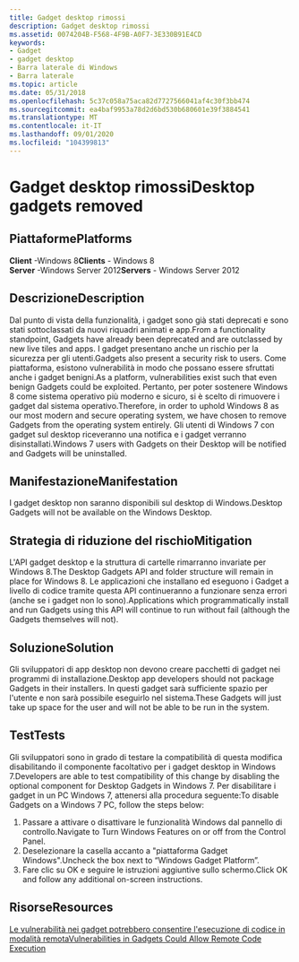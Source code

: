 ```yaml
---
title: Gadget desktop rimossi
description: Gadget desktop rimossi
ms.assetid: 0074204B-F568-4F9B-A0F7-3E330B91E4CD
keywords:
- Gadget
- gadget desktop
- Barra laterale di Windows
- Barra laterale
ms.topic: article
ms.date: 05/31/2018
ms.openlocfilehash: 5c37c058a75aca82d7727566041af4c30f3bb474
ms.sourcegitcommit: ea4baf9953a78d2d6bd530b680601e39f3884541
ms.translationtype: MT
ms.contentlocale: it-IT
ms.lasthandoff: 09/01/2020
ms.locfileid: "104399813"
---
```

# <a name="desktop-gadgets-removed"></a><span data-ttu-id="b749d-107">Gadget desktop rimossi</span><span class="sxs-lookup"><span data-stu-id="b749d-107">Desktop gadgets removed</span></span>

## <a name="platforms"></a><span data-ttu-id="b749d-108">Piattaforme</span><span class="sxs-lookup"><span data-stu-id="b749d-108">Platforms</span></span>

 <span data-ttu-id="b749d-109">**Client** -Windows 8</span><span class="sxs-lookup"><span data-stu-id="b749d-109">**Clients** - Windows 8</span></span>  
<span data-ttu-id="b749d-110">**Server** -Windows Server 2012</span><span class="sxs-lookup"><span data-stu-id="b749d-110">**Servers** - Windows Server 2012</span></span>  



## <a name="description"></a><span data-ttu-id="b749d-111">Descrizione</span><span class="sxs-lookup"><span data-stu-id="b749d-111">Description</span></span>

<span data-ttu-id="b749d-112">Dal punto di vista della funzionalità, i gadget sono già stati deprecati e sono stati sottoclassati da nuovi riquadri animati e app.</span><span class="sxs-lookup"><span data-stu-id="b749d-112">From a functionality standpoint, Gadgets have already been deprecated and are outclassed by new live tiles and apps.</span></span> <span data-ttu-id="b749d-113">I gadget presentano anche un rischio per la sicurezza per gli utenti.</span><span class="sxs-lookup"><span data-stu-id="b749d-113">Gadgets also present a security risk to users.</span></span> <span data-ttu-id="b749d-114">Come piattaforma, esistono vulnerabilità in modo che possano essere sfruttati anche i gadget benigni.</span><span class="sxs-lookup"><span data-stu-id="b749d-114">As a platform, vulnerabilities exist such that even benign Gadgets could be exploited.</span></span> <span data-ttu-id="b749d-115">Pertanto, per poter sostenere Windows 8 come sistema operativo più moderno e sicuro, si è scelto di rimuovere i gadget dal sistema operativo.</span><span class="sxs-lookup"><span data-stu-id="b749d-115">Therefore, in order to uphold Windows 8 as our most modern and secure operating system, we have chosen to remove Gadgets from the operating system entirely.</span></span> <span data-ttu-id="b749d-116">Gli utenti di Windows 7 con gadget sul desktop riceveranno una notifica e i gadget verranno disinstallati.</span><span class="sxs-lookup"><span data-stu-id="b749d-116">Windows 7 users with Gadgets on their Desktop will be notified and Gadgets will be uninstalled.</span></span>

## <a name="manifestation"></a><span data-ttu-id="b749d-117">Manifestazione</span><span class="sxs-lookup"><span data-stu-id="b749d-117">Manifestation</span></span>

<span data-ttu-id="b749d-118">I gadget desktop non saranno disponibili sul desktop di Windows.</span><span class="sxs-lookup"><span data-stu-id="b749d-118">Desktop Gadgets will not be available on the Windows Desktop.</span></span>

## <a name="mitigation"></a><span data-ttu-id="b749d-119">Strategia di riduzione del rischio</span><span class="sxs-lookup"><span data-stu-id="b749d-119">Mitigation</span></span>

<span data-ttu-id="b749d-120">L'API gadget desktop e la struttura di cartelle rimarranno invariate per Windows 8.</span><span class="sxs-lookup"><span data-stu-id="b749d-120">The Desktop Gadgets API and folder structure will remain in place for Windows 8.</span></span> <span data-ttu-id="b749d-121">Le applicazioni che installano ed eseguono i Gadget a livello di codice tramite questa API continueranno a funzionare senza errori (anche se i gadget non lo sono).</span><span class="sxs-lookup"><span data-stu-id="b749d-121">Applications which programmatically install and run Gadgets using this API will continue to run without fail (although the Gadgets themselves will not).</span></span>

## <a name="solution"></a><span data-ttu-id="b749d-122">Soluzione</span><span class="sxs-lookup"><span data-stu-id="b749d-122">Solution</span></span>

<span data-ttu-id="b749d-123">Gli sviluppatori di app desktop non devono creare pacchetti di gadget nei programmi di installazione.</span><span class="sxs-lookup"><span data-stu-id="b749d-123">Desktop app developers should not package Gadgets in their installers.</span></span> <span data-ttu-id="b749d-124">In questi gadget sarà sufficiente spazio per l'utente e non sarà possibile eseguirlo nel sistema.</span><span class="sxs-lookup"><span data-stu-id="b749d-124">These Gadgets will just take up space for the user and will not be able to be run in the system.</span></span>

## <a name="tests"></a><span data-ttu-id="b749d-125">Test</span><span class="sxs-lookup"><span data-stu-id="b749d-125">Tests</span></span>

<span data-ttu-id="b749d-126">Gli sviluppatori sono in grado di testare la compatibilità di questa modifica disabilitando il componente facoltativo per i gadget desktop in Windows 7.</span><span class="sxs-lookup"><span data-stu-id="b749d-126">Developers are able to test compatibility of this change by disabling the optional component for Desktop Gadgets in Windows 7.</span></span> <span data-ttu-id="b749d-127">Per disabilitare i gadget in un PC Windows 7, attenersi alla procedura seguente:</span><span class="sxs-lookup"><span data-stu-id="b749d-127">To disable Gadgets on a Windows 7 PC, follow the steps below:</span></span>

1.  <span data-ttu-id="b749d-128">Passare a attivare o disattivare le funzionalità Windows dal pannello di controllo.</span><span class="sxs-lookup"><span data-stu-id="b749d-128">Navigate to Turn Windows Features on or off from the Control Panel.</span></span>
2.  <span data-ttu-id="b749d-129">Deselezionare la casella accanto a "piattaforma Gadget Windows".</span><span class="sxs-lookup"><span data-stu-id="b749d-129">Uncheck the box next to “Windows Gadget Platform”.</span></span>
3.  <span data-ttu-id="b749d-130">Fare clic su OK e seguire le istruzioni aggiuntive sullo schermo.</span><span class="sxs-lookup"><span data-stu-id="b749d-130">Click OK and follow any additional on-screen instructions.</span></span>

## <a name="resources"></a><span data-ttu-id="b749d-131">Risorse</span><span class="sxs-lookup"><span data-stu-id="b749d-131">Resources</span></span>

[<span data-ttu-id="b749d-132">Le vulnerabilità nei gadget potrebbero consentire l'esecuzione di codice in modalità remota</span><span class="sxs-lookup"><span data-stu-id="b749d-132">Vulnerabilities in Gadgets Could Allow Remote Code Execution</span></span>](https://support.microsoft.com/kb/2719662)

 

 





